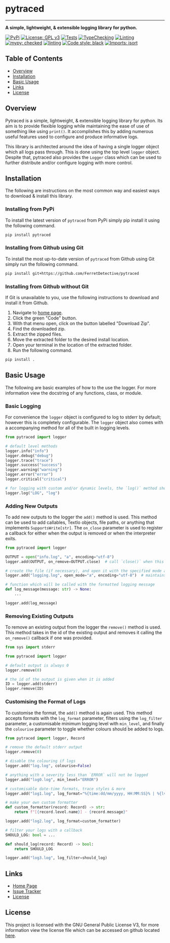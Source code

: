 # pytraced

---
**A simple, lightweight, & extensible logging library for python.**

[![PyPi](https://img.shields.io/pypi/v/pytraced)](https://pypi.org/project/pytraced/) [![License: GPL v3](https://img.shields.io/badge/License-GPLv3-blue.svg)](https://www.gnu.org/licenses/gpl-3.0) [![Tests](https://github.com/FerretDetective/pytraced/actions/workflows/tests.yml/badge.svg)](https://github.com/FerretDetective/pytraced/actions/workflows/tests.yml) [![TypeChecking](https://github.com/FerretDetective/pytraced/actions/workflows/types.yml/badge.svg)](https://github.com/FerretDetective/pytraced/actions/workflows/types.yml) [![Linting](https://github.com/FerretDetective/pytraced/actions/workflows/lint.yml/badge.svg)](https://github.com/FerretDetective/pytraced/actions/workflows/lint.yml) [![mypy: checked](https://img.shields.io/static/v1?label=mypy&message=checked&color=green)](https://github.com/python/mypy) [![linting](https://img.shields.io/badge/linting-pylint-yellowgreen)](https://github.com/pylint-dev/pylint) [![Code style: black](https://img.shields.io/badge/code%20style-black-000000.svg)](https://github.com/psf/black) [![Imports: isort](https://img.shields.io/badge/%20imports-isort-%231674b1?style=flat&labelColor=ef8336)](https://pycqa.github.io/isort/)

## Table of Contents

- [Overview](#overview)
- [Installation](#installation)
- [Basic Usage](#basic-usage)
- [Links](#links)
- [License](#license)

## Overview

Pytraced is a simple, lightweight, & extensible logging library for python. Its aim is to provide flexible logging while maintaining the ease of use of something like using `print()`. It accomplishes this by adding numerous useful features used to configure and produce informative logs.

This library is architected around the idea of having a single logger object which all logs pass through. This is done using the top level `logger` object. Despite that, pytraced also provides the `Logger` class which can be used to further distribute and/or configure logging with more control.

## Installation

The following are instructions on the most common way and easiest ways to download & install this library.

### Installing from PyPi

To install the latest version of `pytraced` from PyPi simply pip install it using the following command.

```sh
pip install pytraced
```

### Installing from Github using Git

To install the most up-to-date version of `pytraced` from Github using Git simply run the following command.

```sh
pip install git+https://github.com/FerretDetective/pytraced
```

### Installing from Github without Git

If Git is unavailable to you, use the following instructions to download and install it from Github.

1. Navigate to [home page](https://github.com/FerretDetective/pytraced).
2. Click the green "Code" button.
3. With that menu open, click on the button labelled "Download Zip".
4. Find the downloaded zip.
5. Extract the zipped files.
6. Move the extracted folder to the desired install location.
7. Open your terminal in the location of the extracted folder.
8. Run the following command.

```sh
pip install .
```

## Basic Usage

The following are basic examples of how to the use the logger. For more information view the docstring of any functions, class, or module.

### Basic Logging

For convenience the `logger` object is configured to log to stderr by default; however this is completely configurable. The `logger` object also comes with a accompanying method for all of the built in logging levels.

```python
from pytraced import logger

# default level methods
logger.info("info")
logger.debug("debug")
logger.trace("trace")
logger.success("success")
logger.warning("warning")
logger.error("error")
logger.critical("critical")

# for logging with custom and/or dynamic levels, the `log()` method should be used
logger.log("LOG", "log")
```

### Adding New Outputs

To add new outputs to the logger the `add()` method is used. This method can be used to add callables, TextIo objects, file paths, or anything that implements `SupportsWrite[str]`. The `on_close` parameter is used to register a callback for either when the output is removed or when the interpreter exits.

```python
from pytraced import logger

OUTPUT = open("info.log", "a", encoding="utf-8")
logger.add(OUTPUT, on_remove=OUTPUT.close)  # call `close()` when this output is removed or on interpreter exit

# create the file (if necessary), and open it with the specified mode and encoding.
logger.add("logging.log", open_mode="a", encoding="utf-8")  # maintains a handle to the file during logging

# function which will be called with the formatted logging message
def log_message(message: str) -> None:
    ...

logger.add(log_message)
```

### Removing Existing Outputs

To remove an existing output from the logger the `remove()` method is used. This method takes in the id of the existing output and removes it calling the `on_remove()` callback if one was provided.

```python
from sys import stderr

from pytraced import logger

# default output is always 0
logger.remove(0)

# the id of the output is given when it is added
ID = logger.add(stderr)
logger.remove(ID)
```

### Customising the Format of Logs

To customise the format, the `add()` method is again used. This method accepts formats with the `log_format` parameter, filters using the `log_filter` parameter, a customisable minimum logging level with `min_level`, and finally the `colourise` parameter to toggle whether colours should be added to logs.

```python
from pytraced import logger, Record

# remove the default stderr output
logger.remove(0)

# disable the colouring if logs
logger.add("log.log", colourise=False)

# anything with a severity less than `ERROR` will not be logged
logger.add("log0.log", min_level="ERROR")

# customisable date-time formats, trace styles & more
logger.add("log1.log", log_format="%{time:dd/mm/yyyy, HH:MM:SS}% | %{lvl}% | %{trace:simple}% - %{msg}%")

# make your own custom formatter
def custom_formatter(record: Record) -> str:
    return f"[{record.level.name}] - {record.message}"

logger.add("log2.log", log_format=custom_formatter)

# filter your logs with a callback
SHOULD_LOG: bool = ...

def should_log(record: Record) -> bool:
    return SHOULD_LOG

logger.add("log3.log", log_filter=should_log)
```

## Links

- [Home Page](https://github.com/FerretDetective/pytraced)
- [Issue Tracker](https://github.com/FerretDetective/pytraced/issues)
- [License](https://github.com/FerretDetective/pytraced/blob/main/LICENSE.md)

## License

This project is licensed with the GNU General Public License V3, for more information view the license file which can be accessed on github located [here](https://github.com/FerretDetective/pytraced/blob/main/LICENSE.md).
